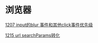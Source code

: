 # 浏览器

[1207 input的blur 事件和其他click事件优先级](../../%E7%AC%94%E8%AE%B0%20c6155f1f09fc444eb11bc0b6de464f12/2022%206780547e76fe4d4e9ab447c6106b6a9c/1208%20filtered_select%20%E7%BB%84%E4%BB%B6%E9%97%AE%E9%A2%98%E9%9B%86%E5%90%88%2099e0699638fe4ebb84d345467dd7fbc7/1207%20input%E7%9A%84blur%20%E4%BA%8B%E4%BB%B6%E5%92%8C%E5%85%B6%E4%BB%96click%E4%BA%8B%E4%BB%B6%E4%BC%98%E5%85%88%E7%BA%A7%2069bdf7f56f9c466c8f937fcf8e86e6c4.md)

[1215 url searchParams转化](../../%E7%AC%94%E8%AE%B0%20c6155f1f09fc444eb11bc0b6de464f12/2022%206780547e76fe4d4e9ab447c6106b6a9c/1215%20url%20searchParams%E8%BD%AC%E5%8C%96%2069c2f14bec9c49729cfb1c46b7ce9d58.md)